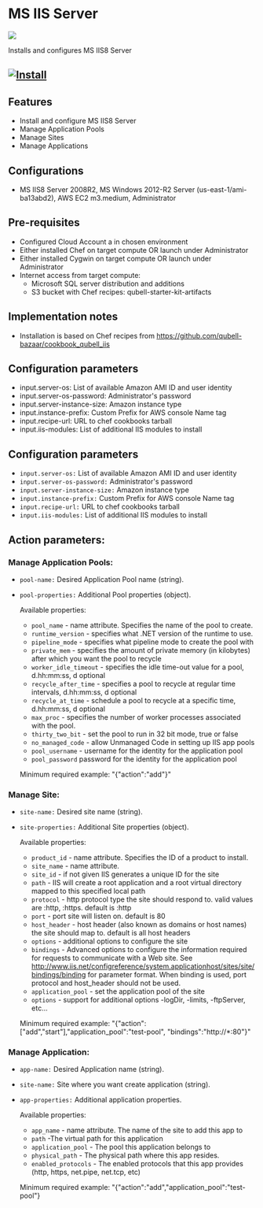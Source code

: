 MS IIS Server
===============

![](https://s3.amazonaws.com/qubell-images/IIS8.jpg)

Installs and configures MS IIS8 Server

[![Install](https://raw.github.com/qubell-bazaar/component-skeleton/master/img/install.png)](https://express.tonomi.com/applications/upload?metadataUrl=https://raw.github.com/qubell-bazaar/component-iis/2.0-36p/meta.yml)
------------------------------------------------

Features
--------
 - Install and configure MS IIS8 Server
 - Manage Application Pools
 - Manage Sites
 - Manage Applications

Configurations
--------------
 - MS IIS8 Server 2008R2, MS Windows 2012-R2 Server (us-east-1/ami-ba13abd2), AWS EC2 m3.medium, Administrator

Pre-requisites
--------------
 - Configured Cloud Account a in chosen environment
 - Either installed Chef on target compute OR launch under Administrator
 - Either installed Cygwin on target compute OR launch under Administrator
 - Internet access from target compute:
   - Microsoft SQL server distribution and additions
   - S3 bucket with Chef recipes: qubell-starter-kit-artifacts

Implementation notes
--------------------
 - Installation is based on Chef recipes from https://github.com/qubell-bazaar/cookbook_qubell_iis

Configuration parameters
------------------------
 - input.server-os: List of available Amazon AMI ID and user identity
 - input.server-os-password: Administrator's password
 - input.server-instance-size:  Amazon instance type
 - input.instance-prefix: Custom Prefix for AWS console Name tag
 - input.recipe-url: URL to chef cookbooks tarball
 - input.iis-modules: List of additional IIS modules to install

Configuration parameters
------------------------
 - `input.server-os:` List of available Amazon AMI ID and user identity
 - `input.server-os-password:` Administrator's password
 - `input.server-instance-size:`  Amazon instance type
 - `input.instance-prefix:` Custom Prefix for AWS console Name tag
 - `input.recipe-url:` URL to chef cookbooks tarball
 - `input.iis-modules:` List of additional IIS modules to install

Action parameters:
------------------
### Manage Application Pools:
 - `pool-name:` Desired Application Pool name (string).
 - `pool-properties:` Additional Pool properties (object).

    Available properties:
     - `pool_name` - name attribute. Specifies the name of the pool to create.
     - `runtime_version` - specifies what .NET version of the runtime to use.
     - `pipeline_mode` - specifies what pipeline mode to create the pool with
     - `private_mem` - specifies the amount of private memory (in kilobytes) after which you want the pool to recycle
     - `worker_idle_timeout` - specifies the idle time-out value for a pool, d.hh:mm:ss, d optional
     - `recycle_after_time` - specifies a pool to recycle at regular time intervals, d.hh:mm:ss, d optional
     - `recycle_at_time` - schedule a pool to recycle at a specific time, d.hh:mm:ss, d optional
     - `max_proc` - specifies the number of worker processes associated with the pool.
     - `thirty_two_bit` - set the pool to run in 32 bit mode, true or false
     - `no_managed_code` - allow Unmanaged Code in setting up IIS app pools
     - `pool_username` - username for the identity for the application pool
     - `pool_password` password for the identity for the application pool
 
    Minimum required example: 
    "{"action":"add"}"

### Manage Site:
 - `site-name:` Desired site name (string).
 - `site-properties:` Additional Site properties (object).

    Available properties:
    - `product_id` - name attribute. Specifies the ID of a product to install.
    - `site_name` - name attribute.
    - `site_id` - if not given IIS generates a unique ID for the site
    - `path` - IIS will create a root application and a root virtual directory mapped to this specified local path
    - `protocol` - http protocol type the site should respond to. valid values are :http, :https. default is :http
    - `port` - port site will listen on. default is 80
    - `host_header` - host header (also known as domains or host names) the site should map to. default is all host headers
    - `options` - additional options to configure the site
    - `bindings` - Advanced options to configure the information required for requests to communicate with a Web site. See http://www.iis.net/configreference/system.applicationhost/sites/site/bindings/binding for parameter format. When binding is used, port protocol and host_header should not be used.
    - `application_pool` - set the application pool of the site
    - `options` - support for additional options -logDir, -limits, -ftpServer, etc...

    
    Minimum required example: 
    "{"action":["add","start"],"application_pool":"test-pool", "bindings":"http://*:80"}"

### Manage Application:
 - `app-name:` Desired Application name (string).
 - `site-name:` Site where you want create application (string).
 - `app-properties:` Additional application properties.
    
    Available properties:
    - `app_name` - name attribute. The name of the site to add this app to
    - `path` -The virtual path for this application
    - `application_pool` - The pool this application belongs to
    - `physical_path` - The physical path where this app resides.
    - `enabled_protocols` - The enabled protocols that this app provides (http, https, net.pipe, net.tcp, etc)

    Minimum required example: 
    "{"action":"add","application_pool":"test-pool"}

